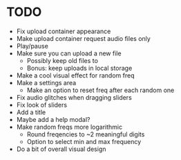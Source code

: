 # TODO
- Fix upload container appearance
- Make upload container request audio files only
- Play/pause
- Make sure you can upload a new file
  - Possibly keep old files to
  - Bonus: keep uploads in local storage
- Make a cool visual effect for random freq
- Make a settings area
  - Make an option to reset freq after each random one
- Fix audio glitches when dragging sliders
- Fix look of sliders
- Add a title
- Maybe add a help modal?
- Make random freqs more logarithmic
  - Round freqencies to ~2 meaningful digits
  - Option to select min and max frequency
- Do a bit of overall visual design

